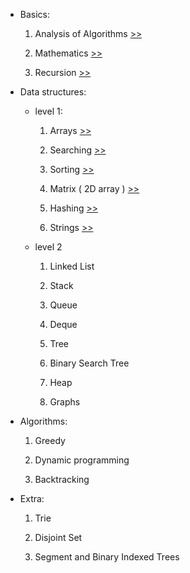 - Basics:

  1. Analysis of Algorithms [>>](./analysis/Analysis%20of%20algorithms.md)

  2. Mathematics [>>](./mathematics/mathematics.md)

  3. Recursion [>>](./recursion/recursion.md)

- Data structures:

  - level 1:

    1. Arrays [>>](./arrays/arrays.md)

    2. Searching [>>](./searching/searching.md)

    3. Sorting [>>](./sorting/sorting.md)

    4. Matrix ( 2D array ) [>>](./matrix/matrix.md)

    5. Hashing [>>](./hashing/hashing.md)

    6. Strings [>>](./strings/strings.md)

  - level 2

    1. Linked List

    2. Stack

    3. Queue

    4. Deque

    5. Tree

    6. Binary Search Tree

    7. Heap

    8. Graphs

- Algorithms:

  1. Greedy

  2. Dynamic programming

  3. Backtracking

- Extra:

  1. Trie

  2. Disjoint Set

  3. Segment and Binary Indexed Trees
